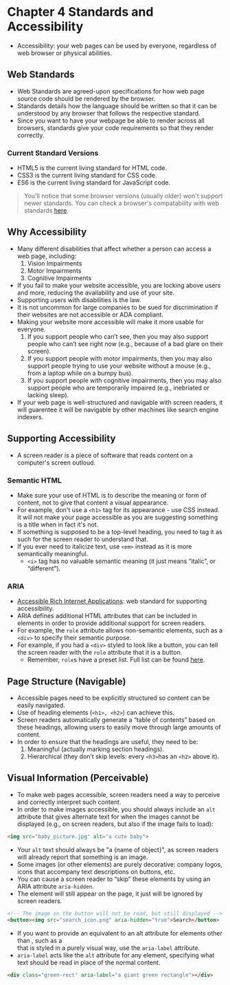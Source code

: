 # Chapter 4 Standards and Accessibility
- Accessibility: your web pages can be used by everyone, regardless of web browser or physical abilities.

## Web Standards
- Web Standards are agreed-upon specifications for how web page source code should be rendered by the browser.
- Standards details how the language should be written so that it can be understood by any browser that follows the respective standard.
- Since you want to have your webpage be able to render across all browsers, standards give your code requirements so that they render correctly.

### Current Standard Versions
- HTML5 is the current living standard for HTML code.
- CSS3 is the current living standard for CSS code.
- ES6 is the current living standard for JavaScript code.

> You'll notice that some browser versions (usually older) won't support newer standards. You can check a browser's compatability with web standards [here](https://caniuse.com/?search=es6).

## Why Accessibility
- Many different disabilities that affect whether a person can access a web page, including:
    1. Vision Impairments
    2. Motor Impairments
    3. Cognitive Impairments
- If you fail to make your website accessible, you are locking above users and more, reducing the availability and use of your site. 
- Supporting users with disabilities is the law.
- It is not uncommon for large companies to be sued for discrimination if their websites are not accessible or ADA compliant.
- Making your website more accessible will make it more usable for everyone.
    1. If you support people who can’t see, then you may also support people who can’t see right now (e.g., because of a bad glare on their screen).
    2. If you support people with motor impairments, then you may also support people trying to use your website without a mouse (e.g., from a laptop while on a bumpy bus).
    3. If you support people with cognitive impairments, then you may also support people who are temporarily impaired (e.g., inebriated or lacking sleep).
- If your web page is well-structured and navigable with screen readers, it will guarentee it will be navigable by other machines like search engine indexers.

## Supporting Accessibility
- A screen reader is a piece of software that reads content on a computer's screen outloud.

### Semantic HTML
- Make sure your use of HTML is to describe the meaning or form of content, not to give that content a visual appearance.
- For example, don't use a ```<h1>``` tag for its appearance - use CSS instead. It will not make your page accessible as you are suggesting something is a title when in fact it's not.
- If something is supposed to be a top-level heading, you need to tag it as such for the screen reader to understand that.
- If you ever need to italicize text, use ```<em>``` instead as it is more semantically meaningful.
    - ```<i>``` tag has no valuable semantic meaning (it just means “italic”, or “different”).

### ARIA
- [Accessible Rich Internet Applications](https://www.w3.org/TR/wai-aria/): web standard for supporting accessibility.
- ARIA defines additional HTML attributes that can be included in elements in order to provide additional support for screen readers.
- For example, the ```role``` attribute allows non-semantic elements, such as a ```<div>``` to specify their semantic purpose.
- For example, if you had a ```<div>``` styled to look like a button, you can tell the screen reader with the ```role``` attribute that it is a button.
    - Remember, ```role```s have a preset list. Full list can be found [here](https://developer.mozilla.org/en-US/docs/Web/Accessibility/ARIA/ARIA_Techniques).

## Page Structure (Navigable)
- Accessible pages need to be explicitly structured so content can be easily navigated.
- Use of heading elements (```<h1>, <h2>```) can achieve this.
- Screen readers automatically generate a “table of contents” based on these headings, allowing users to easily move through large amounts of content.
- In order to ensure that the headings are useful, they need to be:
    1. Meaningful (actually marking section headings).
    2. Hierarchical (they don’t skip levels: every ```<h3>```has an ```<h2>``` above it).

## Visual Information (Perceivable)
- To make web pages accessible, screen readers need a way to perceive and correctly interpret such content.
- In order to make images accessible, you should always include an ```alt``` attribute that gives alternate text for when the images cannot be displayed (e.g., on screen readers, but also if the image fails to load):
```html
<img src="baby_picture.jpg" alt="a cute baby">
```
- Your ```alt``` text should always be "a {name of object}", as screen readers will already report that something is an image.
- Some images (or other elements) are purely decorative: company logos, icons that accompany text descriptions on buttons, etc.
- You can cause a screen reader to “skip” these elements by using an ARIA attribute ```aria-hidden```. 
- The element will still appear on the page, it just will be ignored by screen readers.
```html
<!-- The image on the button will not be read, but still displayed -->
<button><img src="search_icon.png" aria-hidden="true">Search</button>
```
- If you want to provide an equivalent to an alt attribute for elements other than <img>, such as a <div> that is styled in a purely visual way, use the ```aria-label``` attribute.
- ```aria-label``` acts like the ```alt``` attribute for any element, specifying what text should be read in place of the normal content.
```html
<div class="green-rect" aria-label="a giant green rectangle"></div>
```